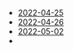 - [2022-04-25](../2022/04/April-25-2022.md#Contents)
- [2022-04-26](../2022/04/April-26-2022.md#Contents)
- [2022-05-02](../2022/05/May-02-2022.md#Contents)
- 